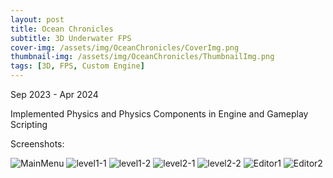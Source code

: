```yaml
---
layout: post
title: Ocean Chronicles
subtitle: 3D Underwater FPS
cover-img: /assets/img/OceanChronicles/CoverImg.png
thumbnail-img: /assets/img/OceanChronicles/ThumbnailImg.png
tags: [3D, FPS, Custom Engine]
---
```

Sep 2023 - Apr 2024

Implemented Physics and Physics Components in Engine and Gameplay Scripting

Screenshots:

![MainMenu](https://rushice.github.io/assets/img/OceanChronicles/MainMenu.png)
![level1-1](https://rushice.github.io/assets/img/OceanChronicles/Gameplay1-1.png)
![level1-2](https://rushice.github.io/assets/img/OceanChronicles/Gameplay1-2.png)
![level2-1](https://rushice.github.io/assets/img/OceanChronicles/Gameplay2-1.png)
![level2-2](https://rushice.github.io/assets/img/OceanChronicles/Gameplay2-2.png)
![Editor1](https://rushice.github.io/assets/img/OceanChronicles/Editor1.png)
![Editor2](https://rushice.github.io/assets/img/OceanChronicles/Editor2.png)
